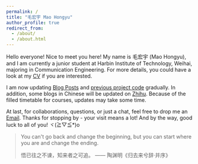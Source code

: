 ```yaml
---
permalink: /
title: "毛宏宇 Mao Hongyu"
author_profile: true
redirect_from: 
  - /about/
  - /about.html
---
```


Hello everyone! Nice to meet you here! My name is 毛宏宇 (Mao Hongyu), and I am currently a junior student at Harbin Institute of Technology, Weihai, majoring in Communication Engineering. For more details, you could have a look at my [CV](/cv/) if you are interested.

I am now updating [Blog Posts](/posts/) and [previous project code](https://github.com/maohy0) gradually. In addition, some blogs in Chinese will be updated on [Zhihu](https://www.zhihu.com/people/93-29-65-23-34). Because of the filled timetable for courses, updates may take some time.

At last, for collaborations, questions, or just a chat, feel free to drop me an [Email](mailto:m3747hongyu@outlook.com). Thanks for stopping by - your visit means a lot! And by the way, good luck to all of you! ヾ(≧▽≦*)o


> You can't go back and change the beginning, but you can start where you are and change the ending.
>
> 悟已往之不谏，知来者之可追。  —— 陶渊明《归去来兮辞·并序》
